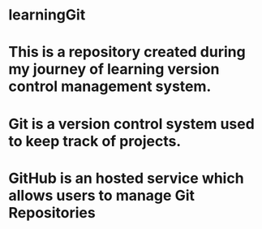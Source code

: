 # learningGit
# This is a repository created during my journey of learning version control management system.
# Git is a version control system used to keep track of projects.
# <strong>GitHub</strong> is an hosted service which allows users to manage <strong>Git</strong> Repositories
